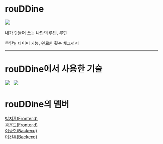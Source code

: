 # rouDDine
![](https://i.imgur.com/fHcAGji.png)
  <br><br>
내가 만들어 쓰는 나만의 루틴, 루띤<br>
  
루틴별 타이머 기능, 완료한 횟수 체크까지
  
------------------------------------------------------------------------------------------------------------------------
# rouDDine에서 사용한 기술
<img src="https://camo.githubusercontent.com/e5f355fd197b85ae9dfb3bdd074e60b645c0798afdd48a1586fba6da1a09ecfd/68747470733a2f2f696d672e736869656c64732e696f2f62616467652f46524f4e542d52656163742d3631444146423f7374796c653d666f722d7468652d6261646765266c6f676f3d5265616374"/></a> &nbsp;
<img src="https://camo.githubusercontent.com/113beabc46ba6ff19d49ed98bbbc248bf3ad0c2bede04b10ae9e4f26d0ee29dc/68747470733a2f2f696d672e736869656c64732e696f2f62616467652f46524f4e542d52656475782d3736344142433f7374796c653d666f722d7468652d6261646765266c6f676f3d5265647578"/></a> &nbsp;

# rouDDine의 멤버
[박지훈(Frontend)](https://github.com/z1Hoon)<br>
[곽운도(Frontend)](https://github.com/kwd8905)<br>
[이승현(Backend)](https://github.com/thislifehyeon)<br>
[이건우(Backend)](https://github.com/LeeGeonwoo22)<br>
